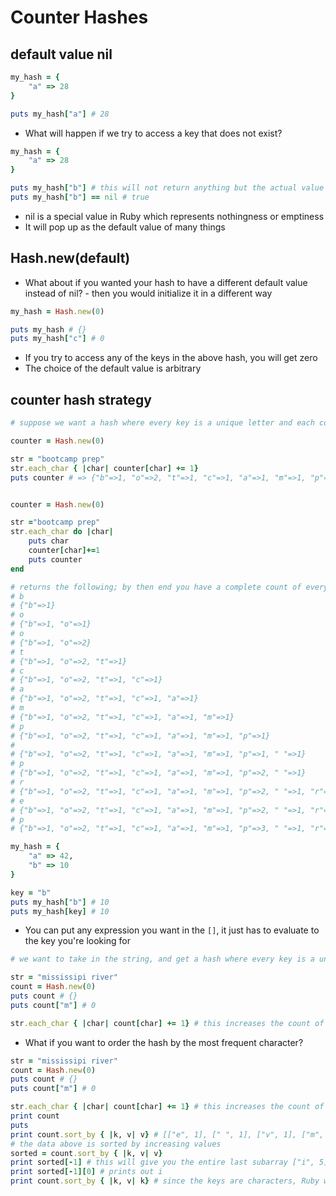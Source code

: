 # Counter Hashes

## default value nil

```ruby
my_hash = {
	"a" => 28
}

puts my_hash["a"] # 28
```

* What will happen if we try to access a key that does not exist?

```ruby
my_hash = {
	"a" => 28
}

puts my_hash["b"] # this will not return anything but the actual value of "b" is nil
puts my_hash["b"] == nil # true
```
* nil is a special value in Ruby which represents nothingness or emptiness
* It will pop up as the default value of many things 

## Hash.new(default)

* What about if you wanted your hash to have a different default value instead of nil? - then you would initialize it in a different way

```ruby
my_hash = Hash.new(0)

puts my_hash # {}
puts my_hash["c"] # 0
```

* If you try to access any of the keys in the above hash, you will get zero
* The choice of the default value is arbitrary

## counter hash strategy

```ruby
# suppose we want a hash where every key is a unique letter and each corresponding value is the number of times it appears in the string

counter = Hash.new(0)

str = "bootcamp prep"
str.each_char { |char| counter[char] += 1}
puts counter # => {"b"=>1, "o"=>2, "t"=>1, "c"=>1, "a"=>1, "m"=>1, "p"=>3, " "=>1, "r"=>1, "e"=>1}
```

```ruby

counter = Hash.new(0)

str ="bootcamp prep"
str.each_char do |char|
	puts char
	counter[char]+=1
	puts counter
end

# returns the following; by then end you have a complete count of every character
# b
# {"b"=>1}
# o
# {"b"=>1, "o"=>1}
# o
# {"b"=>1, "o"=>2}
# t
# {"b"=>1, "o"=>2, "t"=>1}
# c
# {"b"=>1, "o"=>2, "t"=>1, "c"=>1}
# a
# {"b"=>1, "o"=>2, "t"=>1, "c"=>1, "a"=>1}
# m
# {"b"=>1, "o"=>2, "t"=>1, "c"=>1, "a"=>1, "m"=>1}
# p
# {"b"=>1, "o"=>2, "t"=>1, "c"=>1, "a"=>1, "m"=>1, "p"=>1}
#
# {"b"=>1, "o"=>2, "t"=>1, "c"=>1, "a"=>1, "m"=>1, "p"=>1, " "=>1}
# p 
# {"b"=>1, "o"=>2, "t"=>1, "c"=>1, "a"=>1, "m"=>1, "p"=>2, " "=>1}
# r
# {"b"=>1, "o"=>2, "t"=>1, "c"=>1, "a"=>1, "m"=>1, "p"=>2, " "=>1, "r"=>1}
# e
# {"b"=>1, "o"=>2, "t"=>1, "c"=>1, "a"=>1, "m"=>1, "p"=>2, " "=>1, "r"=>1, "e"=>1}
# p
# {"b"=>1, "o"=>2, "t"=>1, "c"=>1, "a"=>1, "m"=>1, "p"=>3, " "=>1, "r"=>1, "e"=>1}
```

```ruby
my_hash = {
	"a" => 42,
	"b" => 10
}

key = "b"
puts my_hash["b"] # 10
puts my_hash[key] # 10
```
* You can put any expression you want in the `[]`, it just has to evaluate to the key you're looking for 

```ruby
# we want to take in the string, and get a hash where every key is a unique character of the string and the corresponding value is the number of times that chracter appears

str = "mississipi river"
count = Hash.new(0)
puts count # {}
puts count["m"] # 0

str.each_char { |char| count[char] += 1} # this increases the count of the character every single time
```

* What if you want to order the hash by the most frequent character?

```ruby
str = "mississipi river"
count = Hash.new(0)
puts count # {}
puts count["m"] # 0

str.each_char { |char| count[char] += 1} # this increases the count of the character every single time
print count 
puts
print count.sort_by { |k, v| v} # [["e", 1], [" ", 1], ["v", 1], ["m", 1], ["r", 1], ["p", 2], ["s", 4], ["i", 5]]
# the data above is sorted by increasing values
sorted = count.sort_by { |k, v| v}
print sorted[-1] # this will give you the entire last subarray ["i", 5]
print sorted[-1][0] # prints out i
print count.sort_by { |k, v| k} # since the keys are characters, Ruby will sort the keys by alphabetical order
```



